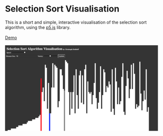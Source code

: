 # Selection Sort Visualisation

This is a short and simple, interactive visualisation of the selection sort algorithm, using the [p5.js](https://github.com/processing/p5.js) library.
<br />
<br />
[Demo](https://christoph-det.github.io/Selection-Sort-Visualisation/index.html)
<br />
<br />
![screenshot](images/screenshot1.png)
